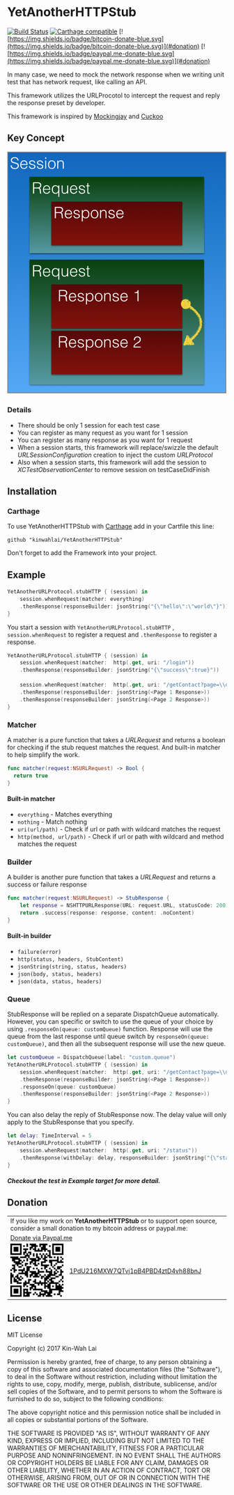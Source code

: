 # YetAnotherHTTPStub

[![Build Status](https://travis-ci.org/kinwahlai/YetAnotherHTTPStub.svg?branch=master)](https://travis-ci.org/kinwahlai/YetAnotherHTTPStub)
[![Carthage compatible](https://img.shields.io/badge/Carthage-compatible-4BC51D.svg?style=flat)](https://github.com/Carthage/Carthage)
[![https://img.shields.io/badge/bitcoin-donate-blue.svg](https://img.shields.io/badge/bitcoin-donate-blue.svg)](#donation)
[![https://img.shields.io/badge/paypal.me-donate-blue.svg](https://img.shields.io/badge/paypal.me-donate-blue.svg)](#donation)

In many case, we need to mock the network response when we writing unit test that has network request, like calling an API.

This framework utilizes the URLProcotol to intercept the request and reply the response preset by developer.

This framework is inspired by [Mockingjay](https://github.com/kylef-archive/Mockingjay) and [Cuckoo](https://github.com/Brightify/Cuckoo)

## Key Concept 

![YetAnotherHTTPStub-concept.png](./YetAnotherHTTPStub-concept.png)

### Details

- There should be only 1 session for each test case
- You can register as many request as you want for 1 session
- You can register as many response as you want for 1 request
- When a session starts, this framework will replace/swizzle the default _URLSessionConfiguration_ creation to inject the custom _URLProtocol_
- Also when a session starts, this framework will add the session to _XCTestObservationCenter_ to remove session on testCaseDidFinish 

## Installation

### Carthage

To use YetAnotherHTTPStub with [Carthage](https://github.com/Carthage/Carthage) add in your Cartfile this line:

```
github "kinwahlai/YetAnotherHTTPStub"
``` 

Don't forget to add the Framework into your project.

## Example

```swift
YetAnotherURLProtocol.stubHTTP { (session) in
    session.whenRequest(matcher: everything)
    .thenResponse(responseBuilder: jsonString("{\"hello\":\"world\"}"))
}
```

You start a session with `YetAnotherURLProtocol.stubHTTP` , `session.whenRequest` to register a request and `.thenResponse` to register a response.

```swift
YetAnotherURLProtocol.stubHTTP { (session) in
    session.whenRequest(matcher:  http(.get, uri: "/login"))
    .thenResponse(responseBuilder: jsonString("{\"success\":true}"))

    session.whenRequest(matcher:  http(.get, uri: "/getContact?page=\\d+&per_page=50"))
    .thenResponse(responseBuilder: jsonString(<Page 1 Response>))
    .thenResponse(responseBuilder: jsonString(<Page 2 Response>))
}
```

### Matcher

A matcher is a pure function that takes a _URLRequest_ and returns a boolean for checking if the stub request matches the request. And built-in matcher to help simplify the work.

```swift
func matcher(request:NSURLRequest) -> Bool {
  return true
}
```

#### Built-in matcher

- `everything` - Matches everything
- `nothing` - Match nothing
- `uri(url/path)` - Check if url or path with wildcard matches the request
- `http(method, url/path)` - Check if url or path with wildcard and method matches the request

### Builder

A builder is another pure function that takes a _URLRequest_ and returns a success or failure response

```swift
func matcher(request:NSURLRequest) -> StubResponse {
    let response = NSHTTPURLResponse(URL: request.URL, statusCode: 200, HTTPVersion: nil, headerFields: nil)!
    return .success(response: response, content: .noContent)
}
```

#### Built-in builder

- `failure(error)` 
- `http(status, headers, StubContent)`
- `jsonString(string, status, headers)`
- `json(body, status, headers)`
- `json(data, status, headers)`

### Queue

StubResponse will be replied on a separate DispatchQueue automatically. However, you can specific or switch to use the queue of your choice by using `.responseOn(queue: customQueue)` function.
Response will use the queue from the last response until queue switch by `responseOn(queue: customQueue)`, and then all the subsequent response will use the new queue.

```swift
let customQueue = DispatchQueue(label: "custom.queue")
YetAnotherURLProtocol.stubHTTP { (session) in
    session.whenRequest(matcher:  http(.get, uri: "/getContact?page=\\d+&per_page=50"))
    .thenResponse(responseBuilder: jsonString(<Page 1 Response>))
    .responseOn(queue: customQueue)
    .thenResponse(responseBuilder: jsonString(<Page 2 Response>))
}
```

You can also delay the reply of StubResponse now. The delay value will only apply to the StubResponse that you specify.

```swift
let delay: TimeInterval = 5
YetAnotherURLProtocol.stubHTTP { (session) in
    session.whenRequest(matcher:  http(.get, uri: "/status"))
    .thenResponse(withDelay: delay, responseBuilder: jsonString("{\"status\": 1}", status: 200))
}
```

##### Checkout the test in Example target for more detail.

## Donation

<table>
    <tr>
        <td colspan="2"> If you like my work on <b>YetAnotherHTTPStub</b> or to support open source, consider a small donation to my bitcoin address or paypal.me: </td>
    </tr>
    <tr>
        <td colspan="2"><a href="https://www.paypal.me/KinWahLai/10">Donate via Paypal.me</a></td>
    </tr>
    <tr>
        <td>
            <img src="./kinwahlai-bitcoin.png"/>
        </td>
        <td><a href="bitcoin:1PdU216MXW7QTvj1pB4PBD4ztD4vh88bnJ?amount=0.005">1PdU216MXW7QTvj1pB4PBD4ztD4vh88bnJ</a></td>
    </tr>
</table>

## License

MIT License

Copyright (c) 2017 Kin-Wah Lai

Permission is hereby granted, free of charge, to any person obtaining a copy
of this software and associated documentation files (the "Software"), to deal
in the Software without restriction, including without limitation the rights
to use, copy, modify, merge, publish, distribute, sublicense, and/or sell
copies of the Software, and to permit persons to whom the Software is
furnished to do so, subject to the following conditions:

The above copyright notice and this permission notice shall be included in all
copies or substantial portions of the Software.

THE SOFTWARE IS PROVIDED "AS IS", WITHOUT WARRANTY OF ANY KIND, EXPRESS OR
IMPLIED, INCLUDING BUT NOT LIMITED TO THE WARRANTIES OF MERCHANTABILITY,
FITNESS FOR A PARTICULAR PURPOSE AND NONINFRINGEMENT. IN NO EVENT SHALL THE
AUTHORS OR COPYRIGHT HOLDERS BE LIABLE FOR ANY CLAIM, DAMAGES OR OTHER
LIABILITY, WHETHER IN AN ACTION OF CONTRACT, TORT OR OTHERWISE, ARISING FROM,
OUT OF OR IN CONNECTION WITH THE SOFTWARE OR THE USE OR OTHER DEALINGS IN THE
SOFTWARE.





